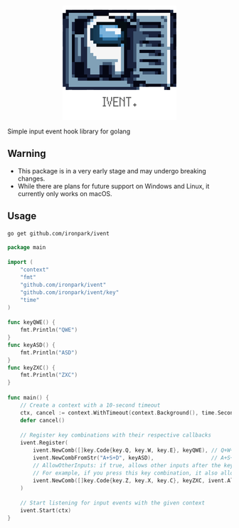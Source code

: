 <p align="center">
    <img src="./assets/images/ivent.png" width="256">
</p>

Simple input event hook library for golang

## Warning
- This package is in a very early stage and may undergo breaking changes.
- While there are plans for future support on Windows and Linux, it currently only works on macOS.

## Usage
```bash
go get github.com/ironpark/ivent
```

```go
package main

import (
	"context"
	"fmt"
	"github.com/ironpark/ivent"
	"github.com/ironpark/ivent/key"
	"time"
)

func keyQWE() {
	fmt.Println("QWE")
}
func keyASD() {
	fmt.Println("ASD")
}
func keyZXC() {
	fmt.Println("ZXC")
}

func main() {
	// Create a context with a 10-second timeout
	ctx, cancel := context.WithTimeout(context.Background(), time.Second*10)
	defer cancel()

	// Register key combinations with their respective callbacks
	ivent.Register(
		ivent.NewComb([]key.Code{key.Q, key.W, key.E}, keyQWE), // Q+W+E combination
		ivent.NewCombFromStr("A+S+D", keyASD),                  // A+S+D combination from string
		// AllowOtherInputs: if true, allows other inputs after the key combination
		// For example, if you press this key combination, it also allows Z+X+C + <any keys>
		ivent.NewComb([]key.Code{key.Z, key.X, key.C}, keyZXC, ivent.AllowOtherInputs),
	)

	// Start listening for input events with the given context
	ivent.Start(ctx)
}
```